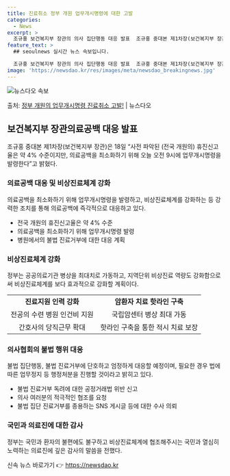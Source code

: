 ```yaml
---
title: 진료취소 정부 개원 업무개시명령에 대한 고발
categories:
  - News
excerpt: >
  조규홍 보건복지부 장관의 의사 집단행동 대응 발표  조규홍 중대본 제1차장(보건복지부 장관)은 18일 “사전…
feature_text: >
  ## seoulnews 실시간 뉴스 속보입니다.

  조규홍 보건복지부 장관의 의사 집단행동 대응 발표  조규홍 중대본 제1차장(보건복지부 장관)은 18일 “사전…
image: 'https://newsdao.kr/res/images/meta/newsdao_breakingnews.jpg'
---
```


![뉴스다오 속보](https://newsdao.kr/res/images/meta/newsdao_breakingnews.jpg)

<p>출처: <a href="https://newsdao.kr/4290" rel="dofollow">정부 개원의 업무개시명령 진료취소 고발!</a> | 뉴스다오</p>

<h2 data-ke-size="size26">보건복지부 장관의료공백 대응 발표</h2>
<p data-ke-size="size16">조규홍 중대본 제1차장(보건복지부 장관)은 18일 “사전 파악된 (전국 개원의) 휴진신고율은 약 4% 수준이지만, 의료공백을 최소화하기 위해 오늘 오전 9시에 업무개시명령을 발령한다”고 밝혔다.</p>

<h3>의료공백 대응 및 비상진료체계 강화</h3>
<p data-ke-size="size16">의료공백을 최소화하기 위해 업무개시명령을 발령하고, 비상진료체계를 강화하는 등 강력한 조치를 통해 의료공백에 즉각적으로 대응하고 있다.</p>
<ul>
  <li>전국 개원의 휴진신고율은 약 4% 수준</li>
  <li>의료공백을 최소화하기 위해 업무개시명령 발령</li>
  <li>병원에서의 불법 진료거부에 대한 대응 계획</li>
</ul>

<h3>비상진료체계 강화</h3>
<p data-ke-size="size16">정부는 공공의료기관 병상을 최대치로 가동하고, 지역단위 비상진료 역량도 강화함으로써 비상진료체계를 보다 효과적으로 강화할 계획이다.</p>
<table>
  <tr>
    <td style="text-align: center; height: 17px;"><b>진료지원 인력 강화</b></td>
    <td style="text-align: center; height: 17px;"><b>암환자 치료 핫라인 구축</b></td>
  </tr>
  <tr>
    <td style="text-align: center; height: 17px;">전공의 수련 병원 인건비 지원</td>
    <td style="text-align: center; height: 17px;">국립암센터 병상 최대 가동</td>
  </tr>
  <tr>
    <td style="text-align: center; height: 17px;">간호사의 당직근무 확대</td>
    <td style="text-align: center; height: 17px;">핫라인 구축을 통한 적시 치료 보장</td>
  </tr>
</table>

<h3>의사협회의 불법 행위 대응</h3>
<p data-ke-size="size16">불법 집단행동, 불법 진료거부에 단호하고 엄정하게 대응할 예정이며, 필요한 경우 법에 따른 업무정지 등 행정처분을 진행할 것이라고 밝히고 있다.</p>
<ul>
  <li>불법 진료거부 독려에 대한 공정거래법 위반 신고</li>
  <li>의사 여러분의 적극적인 협조를 요청</li>
  <li>불법 집단 진료거부를 종용하는 SNS 게시글 등에 대한 수사 의뢰</li>
</ul>

<h3>국민과 의료진에 대한 감사</h3>
<p data-ke-size="size16">정부는 국민과 환자의 불편에도 불구하고 비상진료체계에 협조해주시는 국민과 열심히 노력하는 의료진에 깊은 감사의 말씀을 전했다.</p> 

신속 뉴스 바로가기 👉 <a href="https://newsdao.kr" rel="dofollow">https://newsdao.kr</a>



